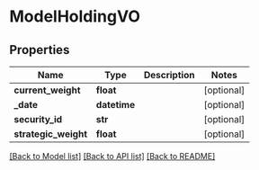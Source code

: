 # ModelHoldingVO

## Properties
Name | Type | Description | Notes
------------ | ------------- | ------------- | -------------
**current_weight** | **float** |  | [optional] 
**_date** | **datetime** |  | [optional] 
**security_id** | **str** |  | [optional] 
**strategic_weight** | **float** |  | [optional] 

[[Back to Model list]](../README.md#documentation-for-models) [[Back to API list]](../README.md#documentation-for-api-endpoints) [[Back to README]](../README.md)


